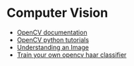 # Computer Vision

 - [OpenCV documentation](http://docs.opencv.org/2.4.12/)
 - [OpenCV python tutorials](https://opencv-python-tutroals.readthedocs.io/en/latest/)
 - [Understanding an Image](http://www.weheartcv.com/understanding-image/)
 - [Train your own opencv haar classifier](http://coding-robin.de/2013/07/22/train-your-own-opencv-haar-classifier.html)
